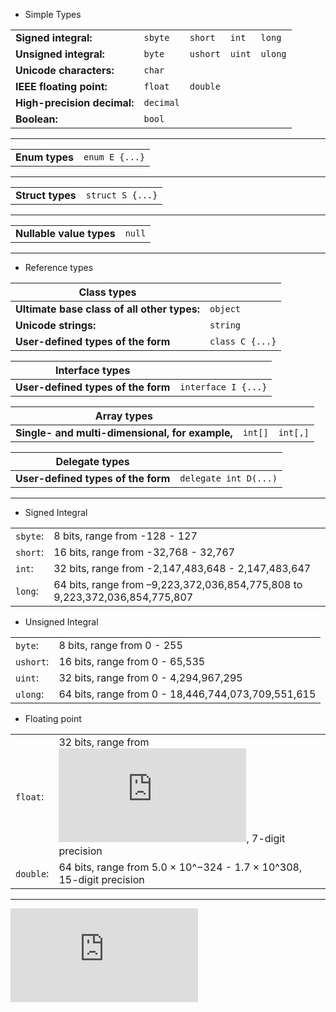 * Simple Types

|                    |       |       |     |      |
|--------------------|-------|-------|-----|------|
|**Signed integral:** | `sbyte` | `short` | `int` | `long` |
|**Unsigned integral:**|`byte`|`ushort`|`uint`|`ulong`|
|**Unicode characters:**|`char`|
|**IEEE floating point:**|`float`|`double`|
|**High-precision decimal:**|`decimal`|
|**Boolean:**|`bool`|

---

|                    |       |     
|--------------------|------|
|**Enum types**|`enum E {...}`|

---

|                    |       |     
|--------------------|------|
|**Struct types**|`struct S {...}`|

---

|                    |       |     
|--------------------|------|
|**Nullable value types**|`null`|

---

* Reference types

| Class types        |       |  
|--------------------|-------|
|**Ultimate base class of all other types:**|`object`|
|**Unicode strings:**|`string`|
|**User-defined types of the form**|`class C {...}`|

| Interface types        |       |  
|--------------------|-------|
|**User-defined types of the form**|`interface I {...}`|

| Array  types        |       |  |
|--------------------|-------|--|
|**Single- and multi-dimensional, for example,**|`int[]`|`int[,]`|

| Delegate   types        |       |  
|--------------------|-------|
|**User-defined types of the form**|`delegate int D(...)`|

---
* Signed Integral

|   |       |  
|--------------------|-------|
|`sbyte`:|8 bits, range from -128 - 127|
|`short`:|16 bits, range from -32,768 - 32,767|
|`int`:|32 bits, range from -2,147,483,648 - 2,147,483,647|
|`long`:|64 bits, range from –9,223,372,036,854,775,808 to 9,223,372,036,854,775,807|

* Unsigned Integral

|   |       |  
|--------------------|-------|
|`byte`:|8 bits, range from 0 - 255|
|`ushort`:|16 bits, range from 0 - 65,535|
|`uint`:|32 bits, range from 0 - 4,294,967,295|
|`ulong`:|64 bits, range from 0 - 18,446,744,073,709,551,615|

* Floating point

|   |       |  
|--------------------|-------|
|`float`:|32 bits, range from ![equation](http://www.sciweavers.org/tex2img.php?eq=1.5%20%2A%2010%5E%7B-45%7D%20%20-%203.4%20%2A%2010%5E%7B38%7D%0A&bc=White&fc=Black&im=jpg&fs=12&ff=arev&edit=0), 7-digit precision|
|`double`:|64 bits, range from 5.0 × 10^−324 - 1.7 × 10^308, 15-digit precision|
---

![equation](http://www.sciweavers.org/tex2img.php?eq=5.0%20%C3%97%2010%5E%7B-324%7D%20-%201.7%20%C3%97%2010%5E%7B308%7D&bc=White&fc=Black&im=jpg&fs=12&ff=arev&edit=0)
